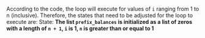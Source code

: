 According to the code, the loop will execute for values of `i` ranging from 1 to n (inclusive). Therefore, the states that need to be adjusted for the loop to execute are:
State: **The list `prefix_balances` is initialized as a list of zeros with a length of `n + 1`, `i` is 1, `n` is greater than or equal to 1**
